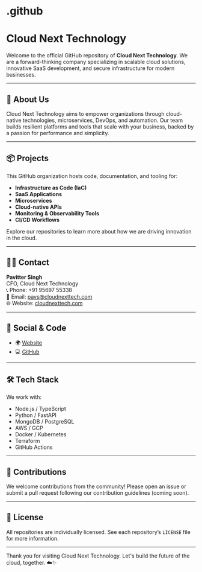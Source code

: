 # .github
# Cloud Next Technology

Welcome to the official GitHub repository of **Cloud Next Technology**. We are a forward-thinking company specializing in scalable cloud solutions, innovative SaaS development, and secure infrastructure for modern businesses.

---

## 🚀 About Us

Cloud Next Technology aims to empower organizations through cloud-native technologies, microservices, DevOps, and automation. Our team builds resilient platforms and tools that scale with your business, backed by a passion for performance and simplicity.

---

## 📦 Projects

This GitHub organization hosts code, documentation, and tooling for:
- **Infrastructure as Code (IaC)**
- **SaaS Applications**
- **Microservices**
- **Cloud-native APIs**
- **Monitoring & Observability Tools**
- **CI/CD Workflows**

Explore our repositories to learn more about how we are driving innovation in the cloud.

---

## 🧑‍💼 Contact

**Pavitter Singh**  
CFO, Cloud Next Technology  
📞 Phone: +91 95697 55338  
📧 Email: [pavs@cloudnexttech.com](mailto:pavs@cloudnexttech.com)  
🌐 Website: [cloudnexttech.com](https://cloudnexttech.com)

---

## 🔗 Social & Code

- 🌍 [Website](https://cloudnexttech.com)
- 💻 [GitHub](https://github.com/cloud-next-tech)

---

## 🛠️ Tech Stack

We work with:
- Node.js / TypeScript
- Python / FastAPI
- MongoDB / PostgreSQL
- AWS / GCP
- Docker / Kubernetes
- Terraform
- GitHub Actions

---

## 🤝 Contributions

We welcome contributions from the community! Please open an issue or submit a pull request following our contribution guidelines (coming soon).

---

## 📄 License

All repositories are individually licensed. See each repository’s `LICENSE` file for more information.

---

Thank you for visiting Cloud Next Technology. Let's build the future of the cloud, together. ☁️✨
